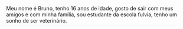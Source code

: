 Meu nome é Bruno, tenho 16 anos de idade, gosto de sair com meus amigos e com minha família, sou estudante da escola fulvia, tenho um sonho de ser veterinário.
